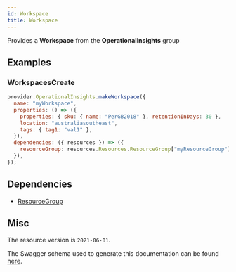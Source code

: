 ```yaml
---
id: Workspace
title: Workspace
---
```

Provides a **Workspace** from the **OperationalInsights** group
## Examples
### WorkspacesCreate
```js
provider.OperationalInsights.makeWorkspace({
  name: "myWorkspace",
  properties: () => ({
    properties: { sku: { name: "PerGB2018" }, retentionInDays: 30 },
    location: "australiasoutheast",
    tags: { tag1: "val1" },
  }),
  dependencies: ({ resources }) => ({
    resourceGroup: resources.Resources.ResourceGroup["myResourceGroup"],
  }),
});

```
## Dependencies
- [ResourceGroup](../Resources/ResourceGroup.md)
## Misc
The resource version is `2021-06-01`.

The Swagger schema used to generate this documentation can be found [here](https://github.com/Azure/azure-rest-api-specs/tree/main/specification/operationalinsights/resource-manager/Microsoft.OperationalInsights/stable/2021-06-01/Workspaces.json).
